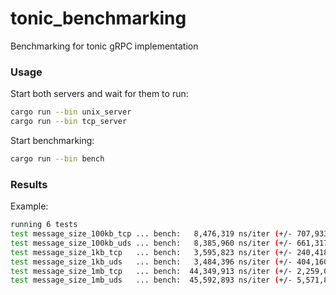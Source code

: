 # tonic_benchmarking
Benchmarking for tonic gRPC implementation

### Usage
Start both servers and wait for them to run:
```bash
cargo run --bin unix_server
cargo run --bin tcp_server
```

Start benchmarking:
```bash
cargo run --bin bench
```

### Results
Example:
```bash
running 6 tests
test message_size_100kb_tcp ... bench:   8,476,319 ns/iter (+/- 707,933)
test message_size_100kb_uds ... bench:   8,385,960 ns/iter (+/- 661,317)
test message_size_1kb_tcp   ... bench:   3,595,823 ns/iter (+/- 240,418)
test message_size_1kb_uds   ... bench:   3,484,396 ns/iter (+/- 404,160)
test message_size_1mb_tcp   ... bench:  44,349,913 ns/iter (+/- 2,259,088)
test message_size_1mb_uds   ... bench:  45,592,893 ns/iter (+/- 5,571,811)
```
